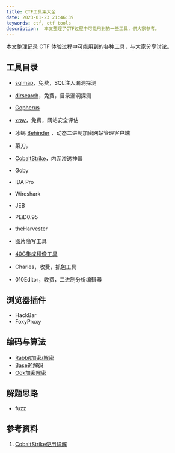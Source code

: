 ```yaml
---
title: CTF工具集大全
date: 2023-01-23 21:46:39
keywords: ctf, ctf tools
description:  本文整理了CTF过程中可能用到的一些工具，供大家参考。
---
```


本文整理记录 CTF 体验过程中可能用到的各种工具，与大家分享讨论。

## 工具目录

* [sqlmap](http://codelinks.cn/2023/01/25/ctf-tools-sqlmap/)，免费，SQL注入漏洞探测

* [dirsearch](http://codelinks.cn/2023/01/26/ctf-tools-dirsearch/)，免费，目录漏洞探测

* [Gopherus](http://codelinks.cn/2023/01/27/ctf-tools-gopherus/)

* [xray](http://codelinks.cn/2023/02/24/ctf-tools-xray/)，免费，网站安全评估

* 冰蝎 [Behinder](https://github.com/rebeyond/Behinder/releases/) ，动态二进制加密网站管理客户端

* 菜刀，

* [CobaltStrike](https://www.cobaltstrike.com)，内网渗透神器

* Goby

* IDA Pro

* Wireshark

* JEB

* PEiD0.95

* theHarvester

* 图片隐写工具

* [40G集成镜像工具](https://github.com/makoto56/penetration-suite-toolkit)

* Charles，收费，抓包工具

* 010Editor，收费，二进制分析编辑器


## 浏览器插件

* HackBar
* FoxyProxy

## 编码与算法

* [Rabbit加密/解密](https://www.sojson.com/encrypt_rabbit.html)
* [Base91解码](http://www.hiencode.com/base91.html)
* [Ook加密解密](https://www.splitbrain.org/services/ook)

## 解题思路

* fuzz

## 参考资料

1. [CobaltStrike使用详解](https://zhuanlan.zhihu.com/p/359251293)